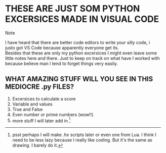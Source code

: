# THESE ARE JUST SOM PYTHON EXCERSICES MADE IN VISUAL CODE
>[!NOTE]
>I have heard that there are better code editors to write your silly code, i justo got VS Code because apparently everyone get its. <br>
>Besides that these are only my python excersices I might even leave some little notes here and there. Just to keep on track on what have I worked with because believe man I tend to forget things very easily. <br>

## **WHAT AMAZING STUFF WILL YOU SEE IN THIS MEDIOCRE .py FILES?**
1. Excersices to calculate a score
2. Variable and values
3. True and False
4. Even number or prime numbers (wow!!)
5. more stuff I will later add in [^1]

[^1]: psst perhaps I will make .hx scripts later or even one from Lua. I think I need to be less lazy because I really like coding. But it's the same as drawing. I barely do it.
